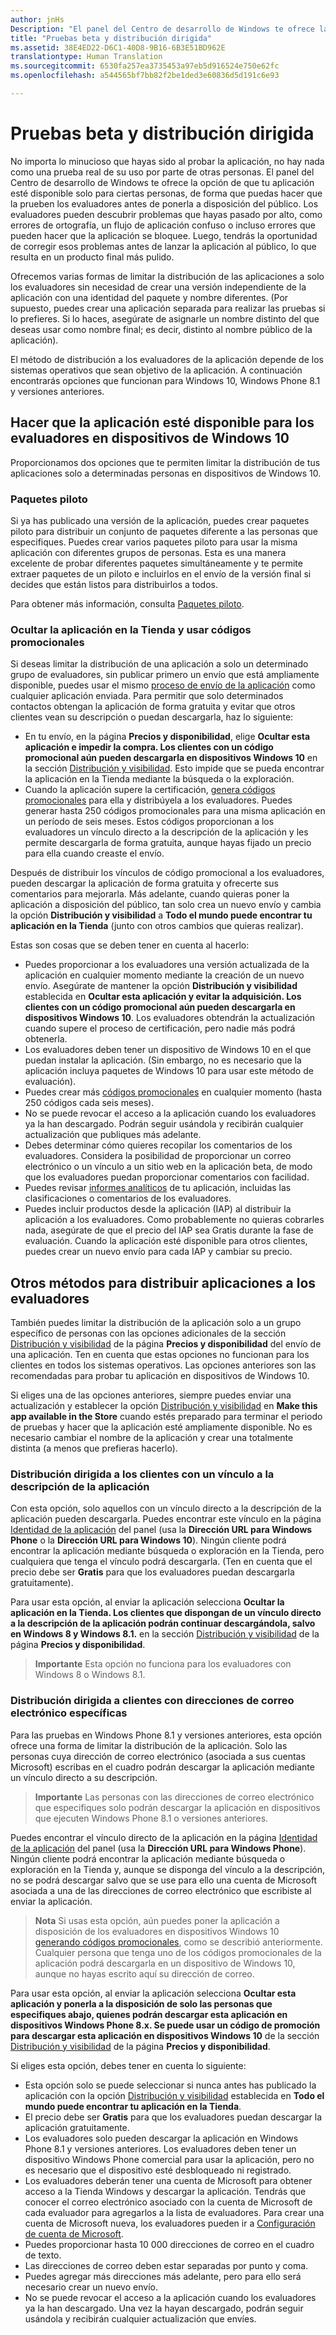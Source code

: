 ```yaml
---
author: jnHs
Description: "El panel del Centro de desarrollo de Windows te ofrece la opción de que tu aplicación esté disponible solo para ciertas personas, de forma que puedas hacer que la prueben los evaluadores antes de ponerla a disposición del público."
title: "Pruebas beta y distribución dirigida"
ms.assetid: 38E4ED22-D6C1-40D8-9B16-6B3E51BD962E
translationtype: Human Translation
ms.sourcegitcommit: 6530fa257ea3735453a97eb5d916524e750e62fc
ms.openlocfilehash: a544565bf7bb82f2be1ded3e60836d5d191c6e93

---
```


# Pruebas beta y distribución dirigida


No importa lo minucioso que hayas sido al probar la aplicación, no hay nada como una prueba real de su uso por parte de otras personas. El panel del Centro de desarrollo de Windows te ofrece la opción de que tu aplicación esté disponible solo para ciertas personas, de forma que puedas hacer que la prueben los evaluadores antes de ponerla a disposición del público. Los evaluadores pueden descubrir problemas que hayas pasado por alto, como errores de ortografía, un flujo de aplicación confuso o incluso errores que pueden hacer que la aplicación se bloquee. Luego, tendrás la oportunidad de corregir esos problemas antes de lanzar la aplicación al público, lo que resulta en un producto final más pulido.

Ofrecemos varias formas de limitar la distribución de las aplicaciones a solo los evaluadores sin necesidad de crear una versión independiente de la aplicación con una identidad del paquete y nombre diferentes. (Por supuesto, puedes crear una aplicación separada para realizar las pruebas si lo prefieres. Si lo haces, asegúrate de asignarle un nombre distinto del que deseas usar como nombre final; es decir, distinto al nombre público de la aplicación).

El método de distribución a los evaluadores de la aplicación depende de los sistemas operativos que sean objetivo de la aplicación. A continuación encontrarás opciones que funcionan para Windows 10, Windows Phone 8.1 y versiones anteriores.

## Hacer que la aplicación esté disponible para los evaluadores en dispositivos de Windows 10

Proporcionamos dos opciones que te permiten limitar la distribución de tus aplicaciones solo a determinadas personas en dispositivos de Windows 10.

### Paquetes piloto

Si ya has publicado una versión de la aplicación, puedes crear paquetes piloto para distribuir un conjunto de paquetes diferente a las personas que especifiques. Puedes crear varios paquetes piloto para usar la misma aplicación con diferentes grupos de personas. Esta es una manera excelente de probar diferentes paquetes simultáneamente y te permite extraer paquetes de un piloto e incluirlos en el envío de la versión final si decides que están listos para distribuirlos a todos.

Para obtener más información, consulta [Paquetes piloto](package-flights.md).

### Ocultar la aplicación en la Tienda y usar códigos promocionales

Si deseas limitar la distribución de una aplicación a solo un determinado grupo de evaluadores, sin publicar primero un envío que está ampliamente disponible, puedes usar el mismo [proceso de envío de la aplicación](app-submissions.md) como cualquier aplicación enviada. Para permitir que solo determinados contactos obtengan la aplicación de forma gratuita y evitar que otros clientes vean su descripción o puedan descargarla, haz lo siguiente:

-   En tu envío, en la página **Precios y disponibilidad**, elige **Ocultar esta aplicación e impedir la compra. Los clientes con un código promocional aún pueden descargarla en dispositivos Windows 10** en la sección [Distribución y visibilidad](set-app-pricing-and-availability.md#distribution-and-visibility). Esto impide que se pueda encontrar la aplicación en la Tienda mediante la búsqueda o la exploración.
-   Cuando la aplicación supere la certificación, [genera códigos promocionales](generate-promotional-codes.md) para ella y distribúyela a los evaluadores. Puedes generar hasta 250 códigos promocionales para una misma aplicación en un período de seis meses. Estos códigos proporcionan a los evaluadores un vínculo directo a la descripción de la aplicación y les permite descargarla de forma gratuita, aunque hayas fijado un precio para ella cuando creaste el envío.

Después de distribuir los vínculos de código promocional a los evaluadores, pueden descargar la aplicación de forma gratuita y ofrecerte sus comentarios para mejorarla. Más adelante, cuando quieras poner la aplicación a disposición del público, tan solo crea un nuevo envío y cambia la opción **Distribución y visibilidad** a **Todo el mundo puede encontrar tu aplicación en la Tienda** (junto con otros cambios que quieras realizar).

Estas son cosas que se deben tener en cuenta al hacerlo:

-   Puedes proporcionar a los evaluadores una versión actualizada de la aplicación en cualquier momento mediante la creación de un nuevo envío. Asegúrate de mantener la opción **Distribución y visibilidad** establecida en **Ocultar esta aplicación y evitar la adquisición. Los clientes con un código promocional aún pueden descargarla en dispositivos Windows 10**. Los evaluadores obtendrán la actualización cuando supere el proceso de certificación, pero nadie más podrá obtenerla.
-   Los evaluadores deben tener un dispositivo de Windows 10 en el que puedan instalar la aplicación. (Sin embargo, no es necesario que la aplicación incluya paquetes de Windows 10 para usar este método de evaluación).
-   Puedes crear más [códigos promocionales](generate-promotional-codes.md) en cualquier momento (hasta 250 códigos cada seis meses).
-   No se puede revocar el acceso a la aplicación cuando los evaluadores ya la han descargado. Podrán seguir usándola y recibirán cualquier actualización que publiques más adelante.
-   Debes determinar cómo quieres recopilar los comentarios de los evaluadores. Considera la posibilidad de proporcionar un correo electrónico o un vínculo a un sitio web en la aplicación beta, de modo que los evaluadores puedan proporcionar comentarios con facilidad.
-   Puedes revisar [informes analíticos](analytics.md) de tu aplicación, incluidas las clasificaciones o comentarios de los evaluadores.
-   Puedes incluir productos desde la aplicación (IAP) al distribuir la aplicación a los evaluadores. Como probablemente no quieras cobrarles nada, asegúrate de que el precio del IAP sea Gratis durante la fase de evaluación. Cuando la aplicación esté disponible para otros clientes, puedes crear un nuevo envío para cada IAP y cambiar su precio.

## Otros métodos para distribuir aplicaciones a los evaluadores

También puedes limitar la distribución de la aplicación solo a un grupo específico de personas con las opciones adicionales de la sección [Distribución y visibilidad](set-app-pricing-and-availability.md#distribution-and-visibility) de la página **Precios y disponibilidad** del envío de una aplicación. Ten en cuenta que estas opciones no funcionan para los clientes en todos los sistemas operativos. Las opciones anteriores son las recomendadas para probar tu aplicación en dispositivos de Windows 10.

Si eliges una de las opciones anteriores, siempre puedes enviar una actualización y establecer la opción [Distribución y visibilidad](set-app-pricing-and-availability.md#distribution-and-visibility) en **Make this app available in the Store** cuando estés preparado para terminar el periodo de pruebas y hacer que la aplicación esté ampliamente disponible. No es necesario cambiar el nombre de la aplicación y crear una totalmente distinta (a menos que prefieras hacerlo).

### Distribución dirigida a los clientes con un vínculo a la descripción de la aplicación

Con esta opción, solo aquellos con un vínculo directo a la descripción de la aplicación pueden descargarla. Puedes encontrar este vínculo en la página [Identidad de la aplicación](view-app-identity-details.md) del panel (usa la **Dirección URL para Windows Phone** o la **Dirección URL para Windows 10**). Ningún cliente podrá encontrar la aplicación mediante búsqueda o exploración en la Tienda, pero cualquiera que tenga el vínculo podrá descargarla. (Ten en cuenta que el precio debe ser **Gratis** para que los evaluadores puedan descargarla gratuitamente).

Para usar esta opción, al enviar la aplicación selecciona **Ocultar la aplicación en la Tienda. Los clientes que dispongan de un vínculo directo a la descripción de la aplicación podrán continuar descargándola, salvo en Windows 8 y Windows 8.1.** en la sección [Distribución y visibilidad](set-app-pricing-and-availability.md#distribution-and-visibility) de la página **Precios y disponibilidad**.

> **Importante**  Esta opción no funciona para los evaluadores con Windows 8 o Windows 8.1.

### Distribución dirigida a clientes con direcciones de correo electrónico específicas

Para las pruebas en Windows Phone 8.1 y versiones anteriores, esta opción ofrece una forma de limitar la distribución de la aplicación. Solo las personas cuya dirección de correo electrónico (asociada a sus cuentas Microsoft) escribas en el cuadro podrán descargar la aplicación mediante un vínculo directo a su descripción.

> **Importante**  Las personas con las direcciones de correo electrónico que especifiques solo podrán descargar la aplicación en dispositivos que ejecuten Windows Phone 8.1 o versiones anteriores.
 
Puedes encontrar el vínculo directo de la aplicación en la página [Identidad de la aplicación](view-app-identity-details.md) del panel (usa la **Dirección URL para Windows Phone**). Ningún cliente podrá encontrar la aplicación mediante búsqueda o exploración en la Tienda y, aunque se disponga del vínculo a la descripción, no se podrá descargar salvo que se use para ello una cuenta de Microsoft asociada a una de las direcciones de correo electrónico que escribiste al enviar la aplicación.

> **Nota**  Si usas esta opción, aún puedes poner la aplicación a disposición de los evaluadores en dispositivos Windows 10 [generando códigos promocionales](generate-promotional-codes.md), como se describió anteriormente. Cualquier persona que tenga uno de los códigos promocionales de la aplicación podrá descargarla en un dispositivo de Windows 10, aunque no hayas escrito aquí su dirección de correo.

Para usar esta opción, al enviar la aplicación selecciona **Ocultar esta aplicación y ponerla a la disposición de solo las personas que especifiques abajo, quienes podrán descargar esta aplicación en dispositivos Windows Phone 8.x. Se puede usar un código de promoción para descargar esta aplicación en dispositivos Windows 10** de la sección [Distribución y visibilidad](set-app-pricing-and-availability.md#distribution-and-visibility) de la página **Precios y disponibilidad**.

Si eliges esta opción, debes tener en cuenta lo siguiente:

-   Esta opción solo se puede seleccionar si nunca antes has publicado la aplicación con la opción [Distribución y visibilidad](set-app-pricing-and-availability.md#distribution-and-visibility) establecida en **Todo el mundo puede encontrar tu aplicación en la Tienda**.
-   El precio debe ser **Gratis** para que los evaluadores puedan descargar la aplicación gratuitamente.
-   Los evaluadores solo pueden descargar la aplicación en Windows Phone 8.1 y versiones anteriores. Los evaluadores deben tener un dispositivo Windows Phone comercial para usar la aplicación, pero no es necesario que el dispositivo esté desbloqueado ni registrado.
-   Los evaluadores deberán tener una cuenta de Microsoft para obtener acceso a la Tienda Windows y descargar la aplicación. Tendrás que conocer el correo electrónico asociado con la cuenta de Microsoft de cada evaluador para agregarlos a la lista de evaluadores. Para crear una cuenta de Microsoft nueva, los evaluadores pueden ir a [Configuración de cuenta de Microsoft](http://go.microsoft.com/fwlink/p/?LinkId=618945).
-   Puedes proporcionar hasta 10 000 direcciones de correo en el cuadro de texto.
-   Las direcciones de correo deben estar separadas por punto y coma.
-   Puedes agregar más direcciones más adelante, pero para ello será necesario crear un nuevo envío.
-   No se puede revocar el acceso a la aplicación cuando los evaluadores ya la han descargado. Una vez la hayan descargado, podrán seguir usándola y recibirán cualquier actualización que envíes.



<!--HONumber=Jun16_HO4-->


